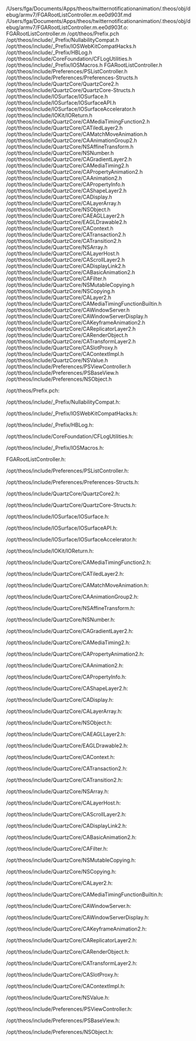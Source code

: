 /Users/fga/Documents/Apps/theos/twitternotificationanimation/.theos/obj/debug/armv7/FGARootListController.m.ee0d903f.md /Users/fga/Documents/Apps/theos/twitternotificationanimation/.theos/obj/debug/armv7/FGARootListController.m.ee0d903f.o: \
  FGARootListController.m /opt/theos/Prefix.pch \
  /opt/theos/include/_Prefix/NullabilityCompat.h \
  /opt/theos/include/_Prefix/IOSWebKitCompatHacks.h \
  /opt/theos/include/_Prefix/HBLog.h \
  /opt/theos/include/CoreFoundation/CFLogUtilities.h \
  /opt/theos/include/_Prefix/IOSMacros.h FGARootListController.h \
  /opt/theos/include/Preferences/PSListController.h \
  /opt/theos/include/Preferences/Preferences-Structs.h \
  /opt/theos/include/QuartzCore/QuartzCore2.h \
  /opt/theos/include/QuartzCore/QuartzCore-Structs.h \
  /opt/theos/include/IOSurface/IOSurface.h \
  /opt/theos/include/IOSurface/IOSurfaceAPI.h \
  /opt/theos/include/IOSurface/IOSurfaceAccelerator.h \
  /opt/theos/include/IOKit/IOReturn.h \
  /opt/theos/include/QuartzCore/CAMediaTimingFunction2.h \
  /opt/theos/include/QuartzCore/CATiledLayer2.h \
  /opt/theos/include/QuartzCore/CAMatchMoveAnimation.h \
  /opt/theos/include/QuartzCore/CAAnimationGroup2.h \
  /opt/theos/include/QuartzCore/NSAffineTransform.h \
  /opt/theos/include/QuartzCore/NSNumber.h \
  /opt/theos/include/QuartzCore/CAGradientLayer2.h \
  /opt/theos/include/QuartzCore/CAMediaTiming2.h \
  /opt/theos/include/QuartzCore/CAPropertyAnimation2.h \
  /opt/theos/include/QuartzCore/CAAnimation2.h \
  /opt/theos/include/QuartzCore/CAPropertyInfo.h \
  /opt/theos/include/QuartzCore/CAShapeLayer2.h \
  /opt/theos/include/QuartzCore/CADisplay.h \
  /opt/theos/include/QuartzCore/CALayerArray.h \
  /opt/theos/include/QuartzCore/NSObject.h \
  /opt/theos/include/QuartzCore/CAEAGLLayer2.h \
  /opt/theos/include/QuartzCore/EAGLDrawable2.h \
  /opt/theos/include/QuartzCore/CAContext.h \
  /opt/theos/include/QuartzCore/CATransaction2.h \
  /opt/theos/include/QuartzCore/CATransition2.h \
  /opt/theos/include/QuartzCore/NSArray.h \
  /opt/theos/include/QuartzCore/CALayerHost.h \
  /opt/theos/include/QuartzCore/CAScrollLayer2.h \
  /opt/theos/include/QuartzCore/CADisplayLink2.h \
  /opt/theos/include/QuartzCore/CABasicAnimation2.h \
  /opt/theos/include/QuartzCore/CAFilter.h \
  /opt/theos/include/QuartzCore/NSMutableCopying.h \
  /opt/theos/include/QuartzCore/NSCopying.h \
  /opt/theos/include/QuartzCore/CALayer2.h \
  /opt/theos/include/QuartzCore/CAMediaTimingFunctionBuiltin.h \
  /opt/theos/include/QuartzCore/CAWindowServer.h \
  /opt/theos/include/QuartzCore/CAWindowServerDisplay.h \
  /opt/theos/include/QuartzCore/CAKeyframeAnimation2.h \
  /opt/theos/include/QuartzCore/CAReplicatorLayer2.h \
  /opt/theos/include/QuartzCore/CARenderObject.h \
  /opt/theos/include/QuartzCore/CATransformLayer2.h \
  /opt/theos/include/QuartzCore/CASlotProxy.h \
  /opt/theos/include/QuartzCore/CAContextImpl.h \
  /opt/theos/include/QuartzCore/NSValue.h \
  /opt/theos/include/Preferences/PSViewController.h \
  /opt/theos/include/Preferences/PSBaseView.h \
  /opt/theos/include/Preferences/NSObject.h

/opt/theos/Prefix.pch:

/opt/theos/include/_Prefix/NullabilityCompat.h:

/opt/theos/include/_Prefix/IOSWebKitCompatHacks.h:

/opt/theos/include/_Prefix/HBLog.h:

/opt/theos/include/CoreFoundation/CFLogUtilities.h:

/opt/theos/include/_Prefix/IOSMacros.h:

FGARootListController.h:

/opt/theos/include/Preferences/PSListController.h:

/opt/theos/include/Preferences/Preferences-Structs.h:

/opt/theos/include/QuartzCore/QuartzCore2.h:

/opt/theos/include/QuartzCore/QuartzCore-Structs.h:

/opt/theos/include/IOSurface/IOSurface.h:

/opt/theos/include/IOSurface/IOSurfaceAPI.h:

/opt/theos/include/IOSurface/IOSurfaceAccelerator.h:

/opt/theos/include/IOKit/IOReturn.h:

/opt/theos/include/QuartzCore/CAMediaTimingFunction2.h:

/opt/theos/include/QuartzCore/CATiledLayer2.h:

/opt/theos/include/QuartzCore/CAMatchMoveAnimation.h:

/opt/theos/include/QuartzCore/CAAnimationGroup2.h:

/opt/theos/include/QuartzCore/NSAffineTransform.h:

/opt/theos/include/QuartzCore/NSNumber.h:

/opt/theos/include/QuartzCore/CAGradientLayer2.h:

/opt/theos/include/QuartzCore/CAMediaTiming2.h:

/opt/theos/include/QuartzCore/CAPropertyAnimation2.h:

/opt/theos/include/QuartzCore/CAAnimation2.h:

/opt/theos/include/QuartzCore/CAPropertyInfo.h:

/opt/theos/include/QuartzCore/CAShapeLayer2.h:

/opt/theos/include/QuartzCore/CADisplay.h:

/opt/theos/include/QuartzCore/CALayerArray.h:

/opt/theos/include/QuartzCore/NSObject.h:

/opt/theos/include/QuartzCore/CAEAGLLayer2.h:

/opt/theos/include/QuartzCore/EAGLDrawable2.h:

/opt/theos/include/QuartzCore/CAContext.h:

/opt/theos/include/QuartzCore/CATransaction2.h:

/opt/theos/include/QuartzCore/CATransition2.h:

/opt/theos/include/QuartzCore/NSArray.h:

/opt/theos/include/QuartzCore/CALayerHost.h:

/opt/theos/include/QuartzCore/CAScrollLayer2.h:

/opt/theos/include/QuartzCore/CADisplayLink2.h:

/opt/theos/include/QuartzCore/CABasicAnimation2.h:

/opt/theos/include/QuartzCore/CAFilter.h:

/opt/theos/include/QuartzCore/NSMutableCopying.h:

/opt/theos/include/QuartzCore/NSCopying.h:

/opt/theos/include/QuartzCore/CALayer2.h:

/opt/theos/include/QuartzCore/CAMediaTimingFunctionBuiltin.h:

/opt/theos/include/QuartzCore/CAWindowServer.h:

/opt/theos/include/QuartzCore/CAWindowServerDisplay.h:

/opt/theos/include/QuartzCore/CAKeyframeAnimation2.h:

/opt/theos/include/QuartzCore/CAReplicatorLayer2.h:

/opt/theos/include/QuartzCore/CARenderObject.h:

/opt/theos/include/QuartzCore/CATransformLayer2.h:

/opt/theos/include/QuartzCore/CASlotProxy.h:

/opt/theos/include/QuartzCore/CAContextImpl.h:

/opt/theos/include/QuartzCore/NSValue.h:

/opt/theos/include/Preferences/PSViewController.h:

/opt/theos/include/Preferences/PSBaseView.h:

/opt/theos/include/Preferences/NSObject.h:
